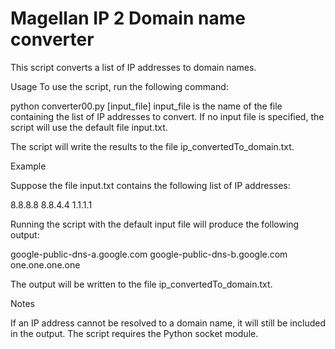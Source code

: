 # Magellan IP 2 Domain name converter

This script converts a list of IP addresses to domain names.

Usage
To use the script, run the following command:

python converter00.py [input_file]
input_file is the name of the file containing the list of IP addresses to convert. If no input file is specified, the script will use the default file input.txt.

The script will write the results to the file ip_convertedTo_domain.txt.

Example

Suppose the file input.txt contains the following list of IP addresses:

8.8.8.8
8.8.4.4
1.1.1.1

Running the script with the default input file will produce the following output:

google-public-dns-a.google.com
google-public-dns-b.google.com
one.one.one.one

The output will be written to the file ip_convertedTo_domain.txt.

Notes

If an IP address cannot be resolved to a domain name, it will still be included in the output.
The script requires the Python socket module.
